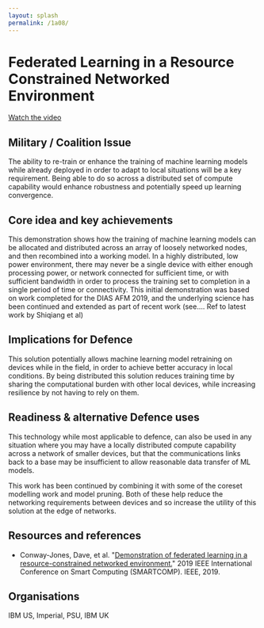 ```yaml
---
layout: splash
permalink: /1a08/
---
```


# Federated Learning in a Resource Constrained Networked Environment

[Watch the video](https://ibm.box.com/s/mwc2rbwlo7vgfa40xye96i2uoevod5zy)

## Military / Coalition Issue
The ability to re-train or enhance the training of machine learning models while already deployed in order to adapt to local situations will be a key requirement.
Being able to do so across a distributed set of compute capability would enhance robustness and potentially speed up learning convergence.


## Core idea and key achievements
This demonstration shows how the training of machine learning models can be allocated and distributed across an array of loosely networked nodes, and then recombined into a working model. 
In a highly distributed, low power environment, there may never be a single device with either enough processing power, or network connected for sufficient time, or with sufficient bandwidth in order to process the training set to completion in a single period of time or connectivity.
This initial demonstration was based on work completed for the DIAS AFM 2019, and the underlying science has been continued and extended as part of recent work (see…. Ref to latest work by Shiqiang et al)


## Implications for Defence
This solution potentially allows machine learning model retraining on devices while in the field, in order to achieve better accuracy in local conditions. By being distributed this solution reduces training time by sharing the computational burden with other local devices, while increasing resilience by not having to rely on them.

## Readiness & alternative Defence uses
This technology while most applicable to defence, can also be used in any situation where you may have a locally distributed compute capability across a network of smaller devices, but that the communications links back to a base may be insufficient to allow reasonable data transfer of ML models.

This work has been continued by combining it with some of the coreset modelling work and model pruning. Both of these help reduce the networking requirements between devices and so increase the utility of this solution at the edge of networks.


<!-- ![image info](/dais/achievements/images/1a02_figure1.jpg) -->

## Resources and references

* Conway-Jones, Dave, et al. "[Demonstration of federated learning in a resource-constrained networked environment.](/doc-4099/)" 2019 IEEE International Conference on Smart Computing (SMARTCOMP). IEEE, 2019.

## Organisations
IBM US, Imperial, PSU, IBM UK

